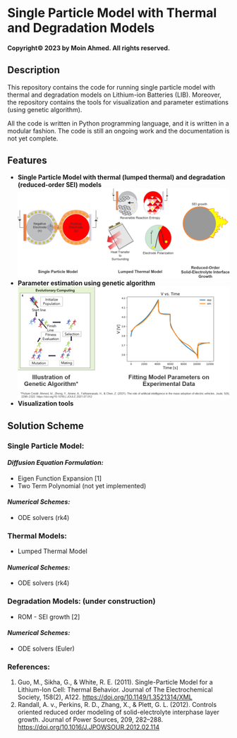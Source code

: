 # Single Particle Model with Thermal and Degradation Models
#### Copyright© 2023 by Moin Ahmed. All rights reserved.

## Description

<p>
This repository contains the code for running single particle model with thermal and degradation models on 
Lithium-ion Batteries (LIB). Moreover, the repository contains the tools for visualization and 
parameter estimations (using genetic algorithm).
</p>
<p>
All the code is written in Python programming language, and it is written in a modular fashion. The code is
still an ongoing work and the documentation is not yet complete.
</p>

## Features

- <b>Single Particle Model with thermal (lumped thermal) and degradation (reduced-order SEI) models
![](./images/SPPy.png)
- Parameter estimation using genetic algorithm
![](./images/GA.png)
- Visualization tools</b>

## Solution Scheme
### Single Particle Model:
#### _Diffusion Equation Formulation:_
- Eigen Function Expansion [1]
- Two Term Polynomial (not yet implemented)
#### _Numerical Schemes:_
- ODE solvers (rk4)
### Thermal Models:
- Lumped Thermal Model
#### _Numerical Schemes:_
- ODE solvers (rk4)
### Degradation Models: (under construction)
- ROM - SEI growth [2]
#### _Numerical Schemes:_
- ODE solvers (Euler)
### References:
1. Guo, M., Sikha, G., & White, R. E. (2011). Single-Particle Model for a Lithium-Ion Cell: Thermal Behavior. Journal of The Electrochemical Society, 158(2), A122. https://doi.org/10.1149/1.3521314/XML
2. Randall, A. v., Perkins, R. D., Zhang, X., & Plett, G. L. (2012). Controls oriented reduced order modeling of solid-electrolyte interphase layer growth. Journal of Power Sources, 209, 282–288. https://doi.org/10.1016/J.JPOWSOUR.2012.02.114
